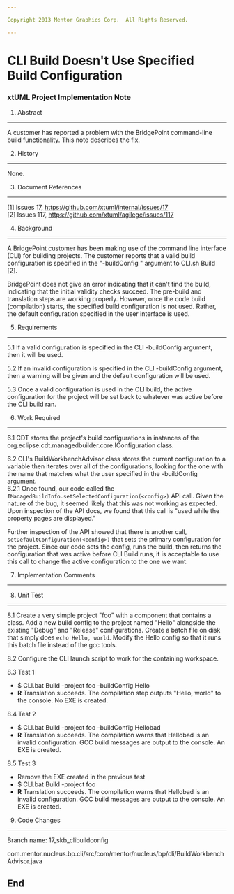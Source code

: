 ```yaml
---

Copyright 2013 Mentor Graphics Corp.  All Rights Reserved.

---
```


# CLI Build Doesn't Use Specified Build Configuration 
### xtUML Project Implementation Note


1. Abstract
-----------
A customer has reported a problem with the BridgePoint command-line build
functionality.  This note describes the fix.

2. History
----------
None.

3. Document References
----------------------
[1] Issues 17, https://github.com/xtuml/internal/issues/17  
[2] Issues 117, https://github.com/xtuml/agilegc/issues/117  

4. Background
-------------
A BridgePoint customer has been making use of the command line interface (CLI)
for building projects.  The customer reports that a valid build configuration
is specified in the "-buildConfig <config name>" argument to CLI.sh Build [2].  

BridgePoint does not give an error indicating that it can't find the build,
indicating that the initial validity checks succeed.  The pre-build and 
translation steps are working properly.  However, once the code build 
(compilation) starts, the specified build configuration is not used.  Rather, 
the default configuration specified in the user interface is used.  

5. Requirements
---------------
5.1  If a valid configuration is specified in the CLI -buildConfig argument,
  then it will be used.  

5.2  If an invalid configuration is specified in the CLI -buildConfig argument,
  then a warning will be given and the default configuration will be used.  

5.3  Once a valid configuration is used in the CLI build, the active 
  configuration for the project will be set back to whatever was active before
  the CLI build ran.

6. Work Required
----------------
6.1  CDT stores the project's build configurations in instances of the 
  org.eclipse.cdt.managedbuilder.core.IConfiguration class.  
 
6.2  CLI's BuildWorkbenchAdvisor class stores the current configuration to a 
  variable then iterates over all of the configurations, looking for the one
  with the name that matches what the user specified in the -buildConfig 
  <config name> argument.  
6.2.1  Once found, our code called the 
  ``` IManagedBuildInfo.setSelectedConfiguration(<config>) ``` API call. Given
  the nature of the bug, it seemed likely that this was not working as 
  expected. Upon inspection of the API docs, we found that this call is "used 
  while the property pages are displayed."  
  
  Further inspection of the API showed that there is another call, 
  ```setDefaultConfiguration(<config>)``` that sets the primary configuration
  for the project.  Since our code sets the config, runs the build, then returns
  the configuration that was active before CLI Build runs, it is acceptable to
  use this call to change the active configuration to the one we want.  

7. Implementation Comments
--------------------------

8. Unit Test
------------
8.1  Create a very simple project "foo" with a component that contains a class.
  Add a new build config to the project named "Hello" alongside the existing 
  "Debug" and "Release" configurations.  Create a batch file on disk that 
  simply does ```echo Hello, world```.  Modify the Hello config so that it runs
  this batch file instead of the gcc tools.   

8.2  Configure the CLI launch script to work for the containing workspace.  

8.3  Test 1  
  - $ CLI.bat Build -project foo -buildConfig Hello
  - __R__ Translation succeeds.  The compilation step outputs "Hello, world" to
  the console.  No EXE is created.

8.4  Test 2  
  - $ CLI.bat Build -project foo -buildConfig Hellobad
  - __R__ Translation succeeds.  The compilation warns that Hellobad is an 
  invalid configuration.  GCC build messages are output to the console.  An EXE is created.  

8.5  Test 3  
  - Remove the EXE created in the previous test
  - $ CLI.bat Build -project foo 
  - __R__ Translation succeeds.  The compilation warns that Hellobad is an 
  invalid configuration.  GCC build messages are output to the console.  An EXE is created.  

9. Code Changes
---------------
Branch name: 17_skb_clibuildconfig 

com.mentor.nucleus.bp.cli/src/com/mentor/nucleus/bp/cli/BuildWorkbenchAdvisor.java  

End
---

